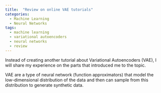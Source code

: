 ```yaml
---
title:  "Review on online VAE tutorials"
categories:
  - Machine Learning
  - Neural Networks
tags:
  - machine learning
  - variational autoencoders
  - neural networks
  - review
---
```


Instead of creating another tutorial about Variational Autoencoders (VAE), I will share my experience on the parts that introduced me to the topic. 

VAE are a type of neural network (function approximators) that model the low-dimensional distribution of the data and then can sample from this distribution to generate synthetic data. 
